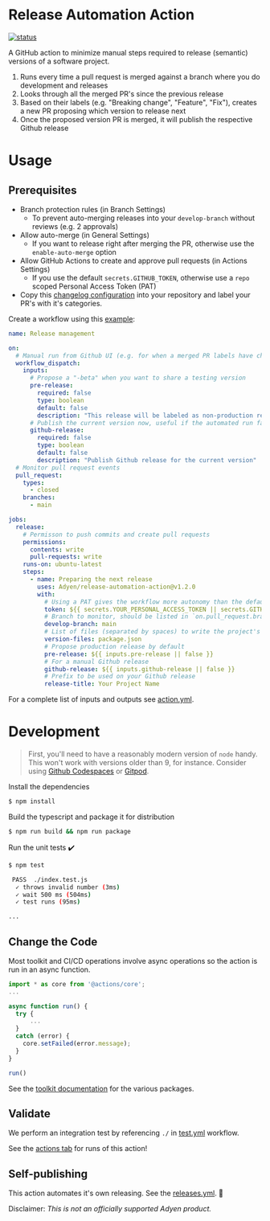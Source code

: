 # Release Automation Action

<a href="https://github.com/Adyen/release-automation-action/actions"><img alt="status" src="https://github.com/Adyen/release-automation-action/workflows/build-test/badge.svg"></a>

A GitHub action to minimize manual steps required to release (semantic) versions of a software project. 

1. Runs every time a pull request is merged against a branch where you do development and releases
2. Looks through all the merged PR's since the previous release
3. Based on their labels (e.g. "Breaking change", "Feature", "Fix"), creates a new PR proposing which version to release next
4. Once the proposed version PR is merged, it will publish the respective Github release

# Usage

## Prerequisites

* Branch protection rules (in Branch Settings)
  - To prevent auto-merging releases into your `develop-branch` without reviews (e.g. 2 approvals)
* Allow auto-merge (in General Settings)
  - If you want to release right after merging the PR, otherwise use the `enable-auto-merge` option
* Allow GitHub Actions to create and approve pull requests (in Actions Settings)
  - If you use the default `secrets.GITHUB_TOKEN`, otherwise use a `repo` scoped Personal Access Token (PAT)
* Copy this [changelog configuration](.github/release.yml) into your repository and label your PR's with it's categories.

Create a workflow using this [example](.github/workflows/releases.yml):

```yaml
name: Release management

on:
  # Manual run from Github UI (e.g. for when a merged PR labels have changed)
  workflow_dispatch:
    inputs:
      # Propose a "-beta" when you want to share a testing version
      pre-release:
        required: false
        type: boolean
        default: false
        description: "This release will be labeled as non-production ready"
      # Publish the current version now, useful if the automated run failed
      github-release:
        required: false
        type: boolean
        default: false
        description: "Publish Github release for the current version"
  # Monitor pull request events
  pull_request:
    types:
      - closed
    branches:
      - main

jobs:
  release:
    # Permisson to push commits and create pull requests
    permissions:
      contents: write
      pull-requests: write
    runs-on: ubuntu-latest
    steps:
      - name: Preparing the next release
        uses: Adyen/release-automation-action@v1.2.0
        with:
          # Using a PAT gives the workflow more autonomy than the default GITHUB_TOKEN  
          token: ${{ secrets.YOUR_PERSONAL_ACCESS_TOKEN || secrets.GITHUB_TOKEN }}
          # Branch to monitor, should be listed in `on.pull_request.branches`
          develop-branch: main
          # List of files (separated by spaces) to write the project's version
          version-files: package.json
          # Propose production release by default
          pre-release: ${{ inputs.pre-release || false }}
          # For a manual Github release 
          github-release: ${{ inputs.github-release || false }}
          # Prefix to be used on your Github release
          release-title: Your Project Name
```

For a complete list of inputs and outputs see [action.yml](action.yml).

# Development

> First, you'll need to have a reasonably modern version of `node` handy. This won't work with versions older than 9, for instance. Consider using [Github Codespaces](https://github.com/features/codespaces) or [Gitpod](https://www.gitpod.io/).

Install the dependencies  
```bash
$ npm install
```

Build the typescript and package it for distribution
```bash
$ npm run build && npm run package
```

Run the unit tests :heavy_check_mark:  
```bash
$ npm test

 PASS  ./index.test.js
  ✓ throws invalid number (3ms)
  ✓ wait 500 ms (504ms)
  ✓ test runs (95ms)

...
```

## Change the Code

Most toolkit and CI/CD operations involve async operations so the action is run in an async function.

```javascript
import * as core from '@actions/core';
...

async function run() {
  try { 
      ...
  } 
  catch (error) {
    core.setFailed(error.message);
  }
}

run()
```

See the [toolkit documentation](https://github.com/actions/toolkit/blob/master/README.md#packages) for the various packages.

## Validate

We perform an integration test by referencing `./` in [test.yml](.github/workflows/test.yml) workflow.

See the [actions tab](https://github.com/Adyen/release-automation-action/actions) for runs of this action! 

## Self-publishing

This action automates it's own releasing. See the [releases.yml](.github/workflows/releases.yml). :rocket:


Disclaimer: _This is not an officially supported Adyen product._
